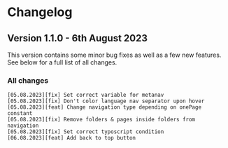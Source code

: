 Changelog
==============================================================
## Version 1.1.0 - 6th August 2023
This version contains some minor bug fixes as well as a few new features. 
See below for a full list of all changes.

### All changes
```
[05.08.2023][fix] Set correct variable for metanav
[05.08.2023][fix] Don't color language nav separator upon hover
[05.08.2023][feat] Change navigation type depending on onePage constant
[05.08.2023][fix] Remove folders & pages inside folders from navigation
[05.08.2023][fix] Set correct typoscript condition
[06.08.2023][feat] Add back to top button
```
